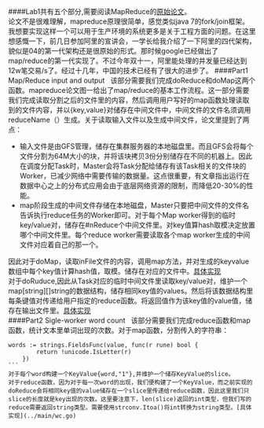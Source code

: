 ####Lab1共有五个部分,需要阅读MapReduce的[原始论文](/mapreduce.pdf)。  
论文不是很难理解，mapreduce原理很简单，感觉类似java 7的fork/join框架。我想要实现这样一个可以用于生产环境的系统更多是关于工程方面的问题。在这里想感慨一下，前几日参加阿里的宣讲会，一学长给我介绍了一下阿里的四代架构，貌似是04的第一代架构还是很原始的形式。那时候google已经做出了map/reduce的第一代实现了。不过今年双十一，阿里能处理的并发量已经达到12w笔交易/s了。经过十几年，中国的技术已经有了很大的进步了。
####Part1 Map/Reduce input and output  
该部分需要我们完成doReduce和doMap这两个函数。mapreduce论文图一给出了map/reduce的基本工作流程。这一部分需要我们完成读取分割之后的文件里的内容，然后调用用户写好的map函数处理读取到的文件内容，并以{key,value}对储存在中间文件中，中间文件的文件名须调用reduceName（）生成。关于读取输入文件以及生成中间文件，论文里提到了两点： 
* 输入文件是由GFS管理，储存在集群服务器的本地磁盘里。而且GFS会将每个文件分割为64M大小的块，并将该块拷贝3份分别储存在不同的机器上。因此在调度分配Task时，Master会将Task分配给储存有该Task相关的文件块的Worker，已减少网络中需要传输的数据量。这点很重要，有文章指出运行在数据中心之上的分布式应用会由于底层网络资源的限制，而降低20-30%的性能。  
* map阶段生成的中间文件存储在本地磁盘，Master只要把中间文件的文件名告诉执行reduce任务的Worker即可。对于每个Map worker得到的临时key/value对，储存在#nReduce个中间文件里。对key值算hash取模决定放置哪个中间文件里。每个reduce worker需要读取各个map worker生成的中间文件对应着自己的那一个。

因此对于doMap，读取inFile文件的内容，调用map方法，并对生成的keyvalue数组中每个key值计算hash值，取模。储存在对应的文件中。[具体实现](./common_map.go)<br>对于doRuduce,因此从Task对应的临时中间文件里读取key/value对，维护一个map[string][]string的数据结构，储存相同key值的values。然后将该数据结构里每条键值对传递给用户指定的reduce函数。将返回值作为该key值的value值，储存在输出文件里。[具体实现](./common_reduce.go)  
####Part2 Sigle-worker word count  
该部分需要我们完成reduce函数和map函数，统计文本里单词出现的次数。对于map函数，分割传入的字符串：  
```
words := strings.FieldsFunc(value, func(r rune) bool {
		return !unicode.IsLetter(r)
	})
```  
对于每个word构建一个KeyValue{word,"1"},并维护一个储存KeyValue的slice。  
对于reduce函数，因为对于每一次word的出现，我们便构建了一个KeyValue，而之前实现的doReduce会将相同key值的value储存在一个slice里传递给reduce函数，因此这里我们只slice的长度就是key出现的次数。这里要注意下，len(slice)返回的int类型，但我们写的reduce需要返回string类型。需要使用strconv.Itoa()将int转换为string类型。[具体实现](../main/wc.go)
